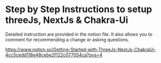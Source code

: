 # Step by Step Instructions to setup threeJs, NextJs & Chakra-Ui

Detailed instruction are provided in the notion file. It also allows you to comment for recommending a change or asking questions.

https://www.notion.so/Getting-Started-with-ThreeJs-NextJs-ChakraUi-4cc5cedd118e48cebe2f122c077054ca?pvs=4
